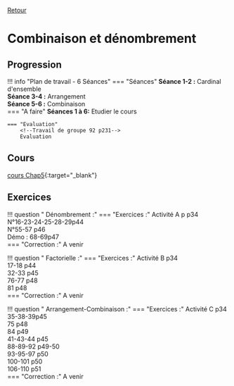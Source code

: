 [Retour](../../Chap.md)
# Combinaison et dénombrement

## Progression
!!! info "Plan de travail - 6 Séances"
    === "Séances" 
        **Séance 1-2 :** Cardinal d'ensemble  
        **Séance 3-4 :** Arrangement  
        **Séance 5-6 :**  Combinaison  
    === "A faire"
        **Séances 1 à 6:** Etudier le cours  
    
    === "Evaluation"  
        <!--Travail de groupe 92 p231-->  
        Evaluation 
    
## Cours 
[cours Chap5](./Cours-Chap5.pdf){:target="_blank"}

## Exercices 

        
!!! question " Dénombrement :"
    === "Exercices :" 
        Activité A p p34  
        N°16-23-24-25-28-29p44  
        N°55-57 p46  
        Démo : 68-69p47  
    === "Correction :" 
        A venir
      <!--   [16-23-24-25-28-29](./corr/16-23-24-25-28-29.pdf){:target="_blank"}   -->
      <!--   [55-57](./corr/55-57.pdf){:target="_blank"}   -->
      <!--   [68-69](./corr/68-69.pdf){:target="_blank"}   -->
        
!!! question " Factorielle :" 
    === "Exercices :" 
         Activité B p34  
         17-18 p44  
         32-33 p45   
         76-77 p48  
         81 p48  
    === "Correction :" 
        A venir  
         <!--   [17-18](./corr/17-18.pdf){:target="_blank"}   -->
         <!--   [32-33](./corr/32-33.pdf){:target="_blank"}   -->
         <!--   [76-77](./corr/76-77.pdf){:target="_blank"}   -->
         <!--   [81](./corr/81.pdf){:target="_blank"}   -->
         
        
!!! question " Arrangement-Combinaison :"
    === "Exercices :" 
        Activité C p34  
        35-38-39p45  
        75 p48  
        84 p49  
        41-43-44 p45  
        88-89-92 p49-50  
        93-95-97 p50  
        100-101 p50  
        106-110 p51  
    === "Correction :" 
        A venir  
        <!--   [35-38-39](./corr/35-38-39.pdf){:target="_blank"}   -->
        <!--   [75](./corr/75.pdf){:target="_blank"}   -->
        <!--   [84](./corr/84.pdf){:target="_blank"}   -->
        <!--   [41-43-44](./corr/41-43-44.pdf){:target="_blank"}   -->
        <!--   [88-89-92](./corr/88-89-92.pdf){:target="_blank"}   -->
        <!--   [93-95-97](./corr/93-95-97.pdf){:target="_blank"}   -->
        <!--   [100-101](./corr/100-101.pdf){:target="_blank"}   -->
        <!--   [106-110](./corr/106-110.pdf){:target="_blank"}   -->
        
        

